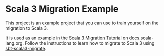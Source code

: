 # Scala 3 Migration Example

This project is an example project that you can use to train yourself on the migration to Scala 3.

It is used as an example in the [Scala 3 Migration Tutorial](https://docs.scala-lang.org/scala3/guides/migration/scala3-migrate.html) on docs.scala-lang.org.
Follow the instructions to learn how to migrate to Scala 3 using [sbt-scala3-migrate](https://github.com/scalacenter/scala3-migrate).
